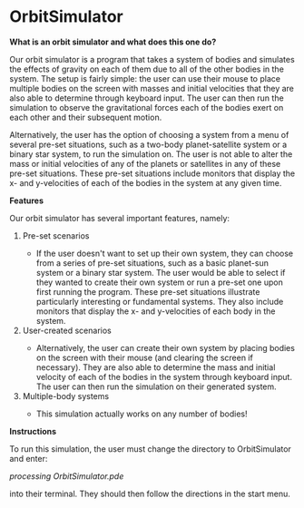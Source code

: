 # OrbitSimulator

<b>What is an orbit simulator and what does this one do?</b>

Our orbit simulator is a program that takes a system of bodies and simulates the effects of gravity on each of them due to all of the other bodies in the system. The setup is fairly simple: the user can use their mouse to place multiple bodies on the screen with masses and initial velocities that they are also able to determine through keyboard input. The user can then run the simulation to observe the gravitational forces each of the bodies exert on each other and their subsequent motion.

Alternatively, the user has the option of choosing a system from a menu of several pre-set situations, such as a two-body planet-satellite system or a binary star system, to run the simulation on. The user is not able to alter the mass or initial velocities of any of the planets or satellites in any of these pre-set situations. These pre-set situations include monitors that display the x- and y-velocities of each of the bodies in the system at any given time.

<b>Features</b>

Our orbit simulator has several important features, namely:

<ol>
  <li>Pre-set scenarios</li>
  <ul>
    <li>
      If the user doesn't want to set up their own system, they can choose from a series of pre-set situations, such as a basic planet-sun system or a binary star system. The user would be able to select if they wanted to create their own system or run a pre-set one upon first running the program. These pre-set situations  illustrate particularly interesting or fundamental systems. They  also include monitors that display the x- and y-velocities of each body in the system.
    </li>
  </ul>
  <li>User-created scenarios</li>
  <ul>
    <li>
      Alternatively, the user can create their own system by placing bodies on the screen with their mouse (and clearing the screen if necessary). They are also able to determine the mass and initial velocity of each of the bodies in the system through keyboard input. The user can then run the simulation on their generated system.
    </li>
  </ul>
  <li>Multiple-body systems</li>
  <ul>
    <li>
      This simulation actually works on any number of bodies!
    </li>
  </ul>
</ol>

<b>Instructions</b>

To run this simulation, the user must change the directory to OrbitSimulator and enter:

<i>processing OrbitSimulator.pde</i>

into their terminal. They should then follow the directions in the start menu.
